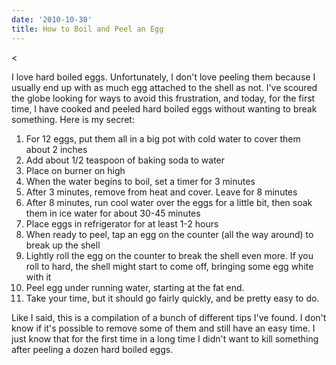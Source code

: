 ```yaml
---
date: '2010-10-30'
title: How to Boil and Peel an Egg
---
```


<<p>I love hard boiled eggs. Unfortunately, I don't love peeling them because I usually end up with as much egg attached to the shell as not. I've scoured the globe looking for ways to avoid this frustration, and today, for the first time, I have cooked and peeled hard boiled eggs without wanting to break something. Here is my secret:</p>
<ol>
<li>For 12 eggs, put them all in a big pot with cold water to cover them about 2 inches</li>
<li>Add about 1/2 teaspoon of baking soda to water</li>
<li>Place on burner on high</li>
<li>When the water begins to boil, set a timer for 3 minutes</li>
<li>After 3 minutes, remove from heat and cover. Leave for 8 minutes</li>
<li>After 8 minutes, run cool water over the eggs for a little bit, then soak them in ice water for about 30-45 minutes</li>
<li>Place eggs in refrigerator for at least 1-2 hours</li>
<li>When ready to peel, tap an egg on the counter (all the way around) to break up the shell</li>
<li>Lightly roll the egg on the counter to break the shell even more. If you roll to hard, the shell might start to come off, bringing some egg white with it</li>
<li>Peel egg under running water, starting at the fat end.</li>
<li>Take your time, but it should go fairly quickly, and be pretty easy to do.</li>
</ol>
<p>Like I said, this is a compilation of a bunch of different tips I've found. I don't know if it's possible to remove some of them and still have an easy time. I just know that for the first time in a long time I didn't want to kill something after peeling a dozen hard boiled eggs.</p>